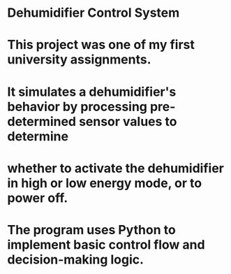 # Dehumidifier Control System
# This project was one of my first university assignments.
# It simulates a dehumidifier's behavior by processing pre-determined sensor values to determine 
# whether to activate the dehumidifier in high or low energy mode, or to power off.
# The program uses Python to implement basic control flow and decision-making logic.

